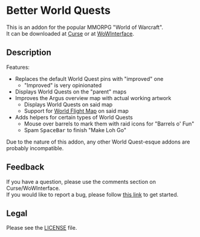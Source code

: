 # Better World Quests

This is an addon for the popular MMORPG "World of Warcraft".  
It can be downloaded at [Curse](https://www.curseforge.com/wow/addons/better-world-quests) or at [WoWInterface](//wowinterface.com/downloads/info24797).

## Description

Features:
- Replaces the default World Quest pins with "improved" one
	- "Improved" is very opinionated
- Displays World Quests on the "parent" maps
- Improves the Argus overview map with actual working artwork
	- Displays World Quests on said map
	- Support for [World Flight Map](https://www.curseforge.com/wow/addons/worldflightmap) on said map
- Adds helpers for certain types of World Quests
	- Mouse over barrels to mark them with raid icons for "Barrels o' Fun"
	- Spam <kbd>SpaceBar</kbd> to finish "Make Loh Go"

Due to the nature of this addon, any other World Quest-esque addons are probably incompatible.

## Feedback

If you have a question, please use the comments section on Curse/WoWInterface.  
If you would like to report a bug, please follow [this link](//github.com/p3lim-wow/BetterWorldQuests/issues?q=) to get started.

## Legal

Please see the [LICENSE](//github.com/p3lim-wow/BetterWorldQuests/blob/master/LICENSE.txt) file.
